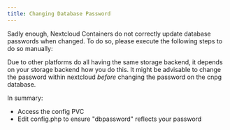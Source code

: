 ```yaml
---
title: Changing Database Password
---
```


Sadly enough, Nextcloud Containers do not correctly update database passwords when changed.
To do so, please execute the following steps to do so manually:

Due to other platforms do all having the same storage backend, it depends on your storage backend how you do this.
It might be advisable to change the password within nextcloud _before_ changing the password on the cnpg database.

In summary:

- Access the config PVC
- Edit config.php to ensure "dbpassword" reflects your password
